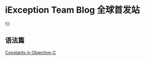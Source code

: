 # iException Team Blog 全球首发站

![]

## 语法篇
[Constants in Objective-C](https://github.com/iException/iBlog/issues/1)
